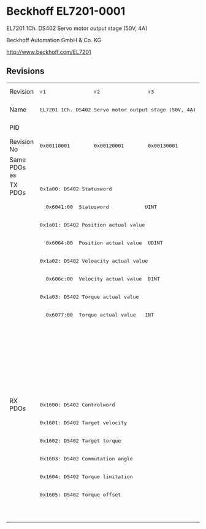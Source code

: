 # Beckhoff EL7201-0001

EL7201 1Ch. DS402 Servo motor output stage (50V, 4A)

Beckhoff Automation GmbH & Co. KG

http://www.beckhoff.com/EL7201

## Revisions
<table>
<tr >
<td>Revision</td>
<td><pre>r1</pre></td>
<td><pre>r2</pre></td>
<td><pre>r3</pre></td>
<td><pre>r4</pre></td>
<td><pre>r5</pre></td>
</tr>
<tr >
<td>Name</td>
<td colspan=3 align="center"><pre>EL7201 1Ch. DS402 Servo motor output stage (50V, 4A)</pre></td>
<td colspan=2 align="center"><pre>EL7201-0001 1Ch. DS402 Servo motor output stage (50V, 4A)</pre></td>
</tr>
<tr >
<td>PID</td>
<td colspan=5 align="center"><pre>0x1c213052</pre></td>
</tr>
<tr >
<td>Revision No</td>
<td><pre>0x00110001</pre></td>
<td><pre>0x00120001</pre></td>
<td><pre>0x00130001</pre></td>
<td><pre>0x00140001</pre></td>
<td><pre>0x00150001</pre></td>
</tr>
<tr >
<td>Same PDOs as</td>
<td colspan=3 align="center"><pre></pre></td>
<td><pre><a href="EL7211-0001">EL7211-0001 r4</a></pre></td>
<td><pre><a href="EL7211-0001">EL7211-0001 r5</a><br/><a href="EL7221-0001">EL7221-0001 r5</a></pre></td>
</tr>
<tr class="txpdo pdosection">
<td rowspan=12 valign=top>TX PDOs</td>
<td colspan=5 align="left"><pre>0x1a00: DS402 Statusword</pre></td>
<td></td>
</tr>
<tr class="txpdo">
<td colspan=5 align="left"><pre>  0x6041:00  Statusword            UINT</pre></td>
</tr>
<tr class="txpdo pdosection">
<td colspan=5 align="left"><pre>0x1a01: DS402 Position actual value</pre></td>
</tr>
<tr class="txpdo">
<td colspan=5 align="left"><pre>  0x6064:00  Position actual value  UDINT</pre></td>
</tr>
<tr class="txpdo pdosection">
<td colspan=5 align="left"><pre>0x1a02: DS402 Veloacity actual value</pre></td>
</tr>
<tr class="txpdo">
<td colspan=5 align="left"><pre>  0x606c:00  Velocity actual value  DINT</pre></td>
</tr>
<tr class="txpdo pdosection">
<td colspan=5 align="left"><pre>0x1a03: DS402 Torque actual value</pre></td>
</tr>
<tr class="txpdo">
<td colspan=5 align="left"><pre>  0x6077:00  Torque actual value   INT</pre></td>
</tr>
<tr class="txpdo pdosection">
<td colspan=3 align="left"></td>
<td colspan=2 align="left"><pre>0x1a04: DS402 Following error actual value</pre></td>
</tr>
<tr class="txpdo">
<td colspan=3 align="left"></td>
<td colspan=2 align="left"><pre>  0x60f4:00  Following error actual value  DINT</pre></td>
</tr>
<tr class="txpdo pdosection">
<td colspan=4 align="left"></td>
<td><pre>0x1a0a: DS402 TxPDO Data Invalid</pre></td>
</tr>
<tr class="txpdo">
<td colspan=4 align="left"></td>
<td><pre>  0x603e:02  TxPDO Data invalid__Position actual value  BOOL</pre></td>
</tr>
<tr class="rxpdo pdosection">
<td rowspan=7 valign=top>RX PDOs</td>
<td colspan=5 align="left"><pre>0x1600: DS402 Controlword</pre></td>
<td></td>
</tr>
<tr class="rxpdo pdosection">
<td colspan=5 align="left"><pre>0x1601: DS402 Target velocity</pre></td>
</tr>
<tr class="rxpdo pdosection">
<td colspan=5 align="left"><pre>0x1602: DS402 Target torque</pre></td>
</tr>
<tr class="rxpdo pdosection">
<td colspan=5 align="left"><pre>0x1603: DS402 Commutation angle</pre></td>
</tr>
<tr class="rxpdo pdosection">
<td colspan=5 align="left"><pre>0x1604: DS402 Torque limitation</pre></td>
</tr>
<tr class="rxpdo pdosection">
<td colspan=5 align="left"><pre>0x1605: DS402 Torque offset</pre></td>
</tr>
<tr class="rxpdo pdosection">
<td colspan=3 align="left"></td>
<td colspan=2 align="left"><pre>0x1606: DS402 Target position</pre></td>
</tr>
</table>

